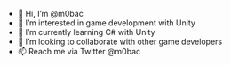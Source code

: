 - 👋 Hi, I’m @m0bac
- 👀 I’m interested in game development with Unity
- 🌱 I’m currently learning C# with Unity
- 💞️ I’m looking to collaborate with other game developers
- 📫 Reach me via Twitter @m0bac

<!---
m0bac/m0bac is a ✨ special ✨ repository because its `README.md` (this file) appears on your GitHub profile.
You can click the Preview link to take a look at your changes.
--->
